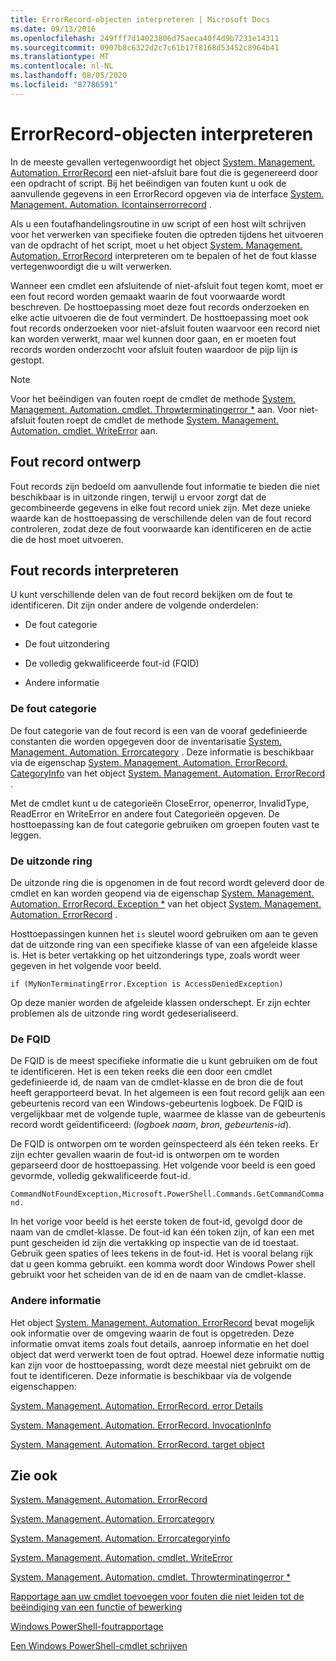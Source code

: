 ```yaml
---
title: ErrorRecord-objecten interpreteren | Microsoft Docs
ms.date: 09/13/2016
ms.openlocfilehash: 249fff7d14023806d75aeca40f4d9b7231e14311
ms.sourcegitcommit: 0907b8c6322d2c7c61b17f8168d53452c8964b41
ms.translationtype: MT
ms.contentlocale: nl-NL
ms.lasthandoff: 08/05/2020
ms.locfileid: "87786591"
---
```

# <a name="interpreting-errorrecord-objects"></a>ErrorRecord-objecten interpreteren

In de meeste gevallen vertegenwoordigt het object [System. Management. Automation. ErrorRecord](/dotnet/api/System.Management.Automation.ErrorRecord) een niet-afsluit bare fout die is gegenereerd door een opdracht of script. Bij het beëindigen van fouten kunt u ook de aanvullende gegevens in een ErrorRecord opgeven via de interface [System. Management. Automation. Icontainserrorrecord](/dotnet/api/System.Management.Automation.IContainsErrorRecord) .

Als u een foutafhandelingsroutine in uw script of een host wilt schrijven voor het verwerken van specifieke fouten die optreden tijdens het uitvoeren van de opdracht of het script, moet u het object [System. Management. Automation. ErrorRecord](/dotnet/api/System.Management.Automation.ErrorRecord) interpreteren om te bepalen of het de fout klasse vertegenwoordigt die u wilt verwerken.

Wanneer een cmdlet een afsluitende of niet-afsluit fout tegen komt, moet er een fout record worden gemaakt waarin de fout voorwaarde wordt beschreven. De hosttoepassing moet deze fout records onderzoeken en elke actie uitvoeren die de fout vermindert. De hosttoepassing moet ook fout records onderzoeken voor niet-afsluit fouten waarvoor een record niet kan worden verwerkt, maar wel kunnen door gaan, en er moeten fout records worden onderzocht voor afsluit fouten waardoor de pijp lijn is gestopt.

> [!NOTE]
> Voor het beëindigen van fouten roept de cmdlet de methode [System. Management. Automation. cmdlet. Throwterminatingerror *](/dotnet/api/System.Management.Automation.Cmdlet.ThrowTerminatingError) aan. Voor niet-afsluit fouten roept de cmdlet de methode [System. Management. Automation. cmdlet. WriteError](/dotnet/api/System.Management.Automation.Cmdlet.WriteError) aan.

## <a name="error-record-design"></a>Fout record ontwerp

Fout records zijn bedoeld om aanvullende fout informatie te bieden die niet beschikbaar is in uitzonde ringen, terwijl u ervoor zorgt dat de gecombineerde gegevens in elke fout record uniek zijn. Met deze unieke waarde kan de hosttoepassing de verschillende delen van de fout record controleren, zodat deze de fout voorwaarde kan identificeren en de actie die de host moet uitvoeren.

## <a name="interpreting-error-records"></a>Fout records interpreteren

U kunt verschillende delen van de fout record bekijken om de fout te identificeren. Dit zijn onder andere de volgende onderdelen:

- De fout categorie

- De fout uitzondering

- De volledig gekwalificeerde fout-id (FQID)

- Andere informatie

### <a name="the-error-category"></a>De fout categorie

De fout categorie van de fout record is een van de vooraf gedefinieerde constanten die worden opgegeven door de inventarisatie [System. Management. Automation. Errorcategory](/dotnet/api/System.Management.Automation.ErrorCategory) . Deze informatie is beschikbaar via de eigenschap [System. Management. Automation. ErrorRecord. CategoryInfo](/dotnet/api/System.Management.Automation.ErrorRecord.CategoryInfo) van het object [System. Management. Automation. ErrorRecord](/dotnet/api/System.Management.Automation.ErrorRecord) .

Met de cmdlet kunt u de categorieën CloseError, openerror, InvalidType, ReadError en WriteError en andere fout Categorieën opgeven. De hosttoepassing kan de fout categorie gebruiken om groepen fouten vast te leggen.

### <a name="the-exception"></a>De uitzonde ring

De uitzonde ring die is opgenomen in de fout record wordt geleverd door de cmdlet en kan worden geopend via de eigenschap [System. Management. Automation. ErrorRecord. Exception *](/dotnet/api/System.Management.Automation.ErrorRecord.Exception) van het object [System. Management. Automation. ErrorRecord](/dotnet/api/System.Management.Automation.ErrorRecord) .

Hosttoepassingen kunnen het `is` sleutel woord gebruiken om aan te geven dat de uitzonde ring van een specifieke klasse of van een afgeleide klasse is. Het is beter vertakking op het uitzonderings type, zoals wordt weer gegeven in het volgende voor beeld.

`if (MyNonTerminatingError.Exception is AccessDeniedException)`

Op deze manier worden de afgeleide klassen onderschept. Er zijn echter problemen als de uitzonde ring wordt gedeserialiseerd.

### <a name="the-fqid"></a>De FQID

De FQID is de meest specifieke informatie die u kunt gebruiken om de fout te identificeren. Het is een teken reeks die een door een cmdlet gedefinieerde id, de naam van de cmdlet-klasse en de bron die de fout heeft gerapporteerd bevat. In het algemeen is een fout record gelijk aan een gebeurtenis record van een Windows-gebeurtenis logboek. De FQID is vergelijkbaar met de volgende tuple, waarmee de klasse van de gebeurtenis record wordt geïdentificeerd: (*logboek naam*, *bron*, *gebeurtenis-id*).

De FQID is ontworpen om te worden geïnspecteerd als één teken reeks. Er zijn echter gevallen waarin de fout-id is ontworpen om te worden geparseerd door de hosttoepassing. Het volgende voor beeld is een goed gevormde, volledig gekwalificeerde fout-id.

`CommandNotFoundException,Microsoft.PowerShell.Commands.GetCommandCommand.`

In het vorige voor beeld is het eerste token de fout-id, gevolgd door de naam van de cmdlet-klasse. De fout-id kan één token zijn, of kan een met punt gescheiden id zijn die vertakking op inspectie van de id toestaat. Gebruik geen spaties of lees tekens in de fout-id. Het is vooral belang rijk dat u geen komma gebruikt. een komma wordt door Windows Power shell gebruikt voor het scheiden van de id en de naam van de cmdlet-klasse.

### <a name="other-information"></a>Andere informatie

Het object [System. Management. Automation. ErrorRecord](/dotnet/api/System.Management.Automation.ErrorRecord) bevat mogelijk ook informatie over de omgeving waarin de fout is opgetreden. Deze informatie omvat items zoals fout details, aanroep informatie en het doel object dat werd verwerkt toen de fout optrad. Hoewel deze informatie nuttig kan zijn voor de hosttoepassing, wordt deze meestal niet gebruikt om de fout te identificeren. Deze informatie is beschikbaar via de volgende eigenschappen:

[System. Management. Automation. ErrorRecord. error Details](/dotnet/api/System.Management.Automation.ErrorRecord.ErrorDetails)

[System. Management. Automation. ErrorRecord. InvocationInfo](/dotnet/api/System.Management.Automation.ErrorRecord.InvocationInfo)

[System. Management. Automation. ErrorRecord. target object](/dotnet/api/System.Management.Automation.ErrorRecord.TargetObject)

## <a name="see-also"></a>Zie ook

[System. Management. Automation. ErrorRecord](/dotnet/api/System.Management.Automation.ErrorRecord)

[System. Management. Automation. Errorcategory](/dotnet/api/System.Management.Automation.ErrorCategory)

[System. Management. Automation. Errorcategoryinfo](/dotnet/api/System.Management.Automation.ErrorCategoryInfo)

[System. Management. Automation. cmdlet. WriteError](/dotnet/api/System.Management.Automation.Cmdlet.WriteError)

[System. Management. Automation. cmdlet. Throwterminatingerror *](/dotnet/api/System.Management.Automation.Cmdlet.ThrowTerminatingError)

[Rapportage aan uw cmdlet toevoegen voor fouten die niet leiden tot de beëindiging van een functie of bewerking](./adding-non-terminating-error-reporting-to-your-cmdlet.md)

[Windows PowerShell-foutrapportage](./error-reporting-concepts.md)

[Een Windows PowerShell-cmdlet schrijven](./writing-a-windows-powershell-cmdlet.md)
